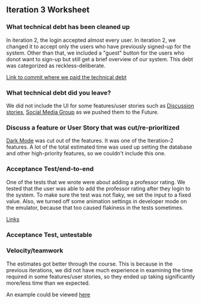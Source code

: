 ## Iteration 3 Worksheet

### What technical debt has been cleaned up
In iteration 2, the login accepted almost every user. In iteration 2, we changed it to accept only the users who have previously signed-up for the system. Other than that, we included a "guest" button for the users who donot want to sign-up but still get a brief overview of our system. This debt was categorized as reckless-deliberate. 

[Link to commit where we paid the technical debt]()

### What technical debt did you leave?
We did not include the UI for some features/user stories such as [Discussion stories](https://code.cs.umanitoba.ca/3350-winter-2021-a01/umhub-7/-/issues/17), [Social Media Group](https://code.cs.umanitoba.ca/3350-winter-2021-a01/umhub-7/-/issues/19) as we pushed them to the Future.


### Discuss a feature or User Story that was cut/re-prioritized
[Dark Mode](https://code.cs.umanitoba.ca/3350-winter-2021-a01/umhub-7/-/issues/15) was cut out of the features. It was one of the Iteration-2 features. A lot of the total estimated time was used up setting the database and other high-priority features, so we couldn't include this one.


### Acceptance Test/end-to-end
One of the tests that we wrote were about adding a professor rating. We tested that the user was able to add the professor rating after they login to the system. To make sure the test was not flaky, we set the input to a fixed value. Also, we turned off some animation settings in developer mode on the emulator, because that too caused flakiness in the tests sometimes.

[Links]()

### Acceptance Test, untestable


### Velocity/teamwork
The estimates got better through the course. This is because in the previous iterations, we did not have much experience in examining the time required in some features/user stories, so they ended up taking significantly more/less time than we expected. 

An example could be viewed [here](https://code.cs.umanitoba.ca/3350-winter-2021-a01/umhub-7/-/issues/11)

